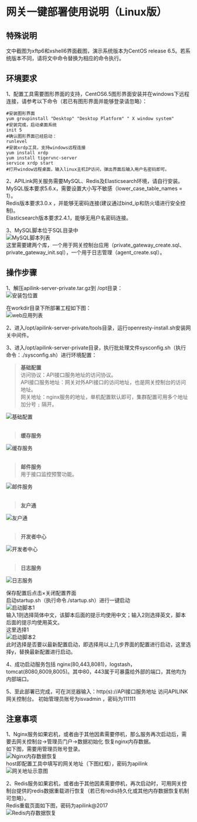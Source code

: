 # 网关一键部署使用说明（Linux版）
## 特殊说明 
文中截图为xftp6和xshell6界面截图，演示系统版本为CentOS release 6.5。若系统版本不同，请将文中命令替换为相应的命令执行。
## 环境要求
1、配置工具需要图形界面的支持，CentOS6.5图形界面安装并在windows下远程连接，请参考以下命令（若已有图形界面并能够登录请忽略）：
```
#安装图形界面
yum groupinstall "Desktop" "Desktop Platform" " X window system"
#安装完成，启动桌面系统
init 5
#确认图形界面已经启动：
runlevel
#安装xrdp工具，支持windows远程连接
yum install xrdp
yum install tigervnc-server 
service xrdp start
#打开window远程桌面，输入linux主机IP访问，弹出界面后输入用户名密码即可。
```  

2、APILink网关服务需要MySQL、Redis及Elasticsearch环境，请自行安装。  
MySQL版本要求5.6.x，需要设置大小写不敏感（lower_case_table_names = 1）。  
Redis版本要求3.0.x ，并能够无密码连接(建议通过bind_ip和防火墙进行安全控制)。  
Elasticsearch版本要求2.4.1，能够无用户名密码连接。   

3、MySQL脚本位于SQL目录中  
![MySQL脚本列表](/articles/apigateway/3-/images/deploy2.1.png)  
这里需要建两个库，一个用于网关控制台应用（private_gateway_create.sql、private_gateway_init.sql），一个用于日志管理（agent_create.sql）。

## 操作步骤
1、解压apilink-server-private.tar.gz到 /opt目录：  
![安装包位置](/articles/apigateway/3-/images/deploy3.1.png)  

在workdir目录下所部署工程如下图：  
![web应用列表](/articles/apigateway/3-/images/deploy3.2.png) 

2、进入/opt/apilink-server-private/tools目录，运行openresty-install.sh安装网关中间件。  

3、进入/opt/apilink-server-private目录，执行批处理文件sysconfig.sh（执行命令：./sysconfig.sh）进行环境配置：  
> **基础配置**  
访问协议：API接口服务地址的访问协议。  
API接口服务地址：网关对外API接口的访问地址，也是网关控制台的访问地址。  
网关地址：nginx服务的地址，单机配置默认即可，集群配置可用多个地址加分号 `;` 隔开。  

![基础配置](/articles/apigateway/3-/images/deploy3.3.png)  
<br/>
> **缓存服务**  

![缓存服务](/articles/apigateway/3-/images/deploy3.4.png)  
<br/>
> **邮件服务**  
用于接口监控预警功能。  

![邮件服务](/articles/apigateway/3-/images/deploy3.5.png)  
<br/>
> **友户通**  

![友户通](/articles/apigateway/3-/images/deploy3.6.png)  
<br/>
> **开发者中心**  

![开发者中心](/articles/apigateway/3-/images/deploy3.7.png)  
<br/>
> **日志服务**  

![日志服务](/articles/apigateway/3-/images/deploy3.8.png)  

保存配置后点击×关闭配置界面  
启动startup.sh（执行命令./startup.sh）进行一键启动  
![启动脚本1](/articles/apigateway/3-/images/deploy3.9.png)  
输入1则选择简体中文，该脚本后面的提示均使用中文；输入2则选择英文，脚本后面的提示均使用英文。  
这里选择1  
![启动脚本2](/articles/apigateway/3-/images/deploy3.10.png)  
此时选择是否要以最新配置启动，即选择用以上几步界面的配置进行启动，这里选择y，替换最新配置进行启动。
  
4、成功启动服务包括 nginx(80,443,8081)，logstash，tomcat(8080,8009,8005)。其中80，443属于可暴露给外部的端口，其他均为内部端口。
  
5、至此部署已完成，可在浏览器输入：http(s)://API接口服务地址 访问APILINK网关控制台。
初始管理员账号为isvadmin ，密码为111111

## 注意事项
1、Nginx服务如果宕机，或者由于其他因素需要停机，那么服务再次启动后，需要去网关控制台->管理员门户->数据初始化 恢复nginx内存数据。  
如下图，需要用管理员账号登录。  
![Nginx内存数据恢复](/articles/apigateway/3-/images/deploy4.1.png)  
host即配置工具中填写的网关地址（下图红框），密码为apilink  
![网关地址示意图](/articles/apigateway/3-/images/deploy4.2.png)  

2、Redis服务如果宕机，或者由于其他因素需要停机，再次启动时，可用网关控制台提供的redis数据重载进行恢复（若已有redis持久化或其他内存数据恢复机制可忽略）。  
Redis重载页面如下图，密码为apilink@2017  
![Redis内存数据恢复](/articles/apigateway/3-/images/deploy4.3.png) 
